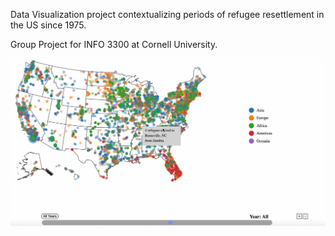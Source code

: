 Data Visualization project contextualizing periods of refugee resettlement in the US since 1975. 

Group Project for INFO 3300 at Cornell University.

![Screenshhot of visualization functioning](refugee_map_clip.jpg)
